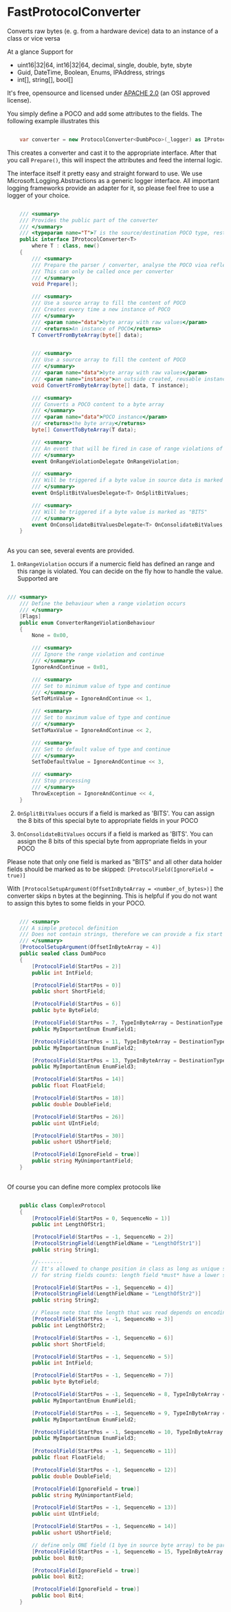 # FastProtocolConverter
Converts raw bytes (e. g. from a hardware device) data to an instance of a class or vice versa

At a glance
Support for
* uint16|32|64, int16|32|64, decimal, single, double, byte, sbyte 
* Guid, DateTime, Boolean, Enums, IPAddress, strings
* int[], string[], bool[]


It's free, opensource and licensed under <a href="https://opensource.org/licenses/Apache-2.0">APACHE 2.0</a> (an OSI approved license).

You simply define a POCO and add some attributes to the fields. The following example illustrates this 

```c#

	var converter = new ProtocolConverter<DumbPoco>(_logger) as IProtocolConverter<DumbPoco>;
```

This creates a converter and cast it to the appropriate interface.
After that you call `Prepare()`, this will inspect the attributes and feed the internal logic.

The interface itself it pretty easy and straight forward to use. We use Microsoft.Logging.Abstractions as a generic logger interface. All important logging frameworks provide an adapter for it, so please feel free to use a logger of your choice.


```c#

	/// <summary>
	/// Provides the public part of the converter
	/// </summary>
	/// <typeparam name="T">T is the source/destination POCO type, restrictions: must be a class and new()</typeparam>
	public interface IProtocolConverter<T>
		where T : class, new()
    {
		/// <summary>
		/// Prepare the parser / converter, analyse the POCO vioa reflection
		/// This can only be called once per converter
		/// </summary>
		void Prepare();

		/// <summary>
		/// Use a source array to fill the content of POCO
		/// Creates every time a new instance of POCO
		/// </summary>
		/// <param name="data">byte array with raw values</param>
		/// <returns>An instance of POCO</returns>
		T ConvertFromByteArray(byte[] data);


		/// <summary>
		/// Use a source array to fill the content of POCO
		/// </summary>
		/// <param name="data">byte array with raw values</param>
		/// <param name="instance">an outside created, reusable instance of a POCO</param>
		void ConvertFromByteArray(byte[] data, T instance);

		/// <summary>
		/// Converts a POCO content to a byte array
		/// </summary>
		/// <param name="data">POCO instance</param>
		/// <returns>the byte array</returns>
		byte[] ConvertToByteArray(T data);

		/// <summary>
		/// An event that will be fired in case of range violations of a field
		/// </summary>
		event OnRangeViolationDelegate OnRangeViolation;

		/// <summary>
		/// Will be triggered if a byte value in source data is marked as "BITS"
		/// </summary>
		event OnSplitBitValuesDelegate<T> OnSplitBitValues;

		/// <summary>
		/// Will be triggered if a byte value is marked as "BITS"
		/// </summary>
		event OnConsolidateBitValuesDelegate<T> OnConsolidateBitValues;
	}
	
```

As you can see, several events are provided. 

1.  `OnRangeViolation` occurs if a numercic field has defined an range and this range is violated. You can decide on the fly how to handle the value. Supported are 

```c#

/// <summary>
	/// Define the behaviour when a range violation occurs 
	/// </summary>
	[Flags]
	public enum ConverterRangeViolationBehaviour
	{
	    None = 0x00,

		/// <summary>
		/// Ignore the range violation and continue
		/// </summary>
	    IgnoreAndContinue = 0x01,

		/// <summary>
		/// Set to minimum value of type and continue
		/// </summary>
	    SetToMinValue = IgnoreAndContinue << 1,

		/// <summary>
		/// Set to maximum value of type and continue
		/// </summary>
		SetToMaxValue = IgnoreAndContinue << 2,

		/// <summary>
		/// Set to default value of type and continue
		/// </summary>
		SetToDefaultValue = IgnoreAndContinue << 3,

		/// <summary>
		/// Stop processing
		/// </summary>
	    ThrowException = IgnoreAndContinue << 4,
	}

``` 

2. `OnSplitBitValues` occurs if a field is marked as 'BITS'. You can assign the 8 bits of this special byte to appropriate fields in your POCO

3. `OnConsolidateBitValues` occurs if a field is marked as 'BITS'. You can assign the 8 bits of this special byte from appropriate fields in your POCO

Please note that only one field is marked as "BITS" and all other data holder fields should be marked as to be skipped: `[ProtocolField(IgnoreField = true)]`

With `[ProtocolSetupArgument(OffsetInByteArray = <number_of_bytes>)]` the converter skips n bytes at the beginning. This is helpful if you do not want to assign this bytes to some fields in your POCO.

```c#

	/// <summary>
    /// A simple protocol definition
    /// Does not contain strings, therefore we can provide a fix start position for every field
    /// </summary>
    [ProtocolSetupArgument(OffsetInByteArray = 4)]
    public sealed class DumbPoco
    {
        [ProtocolField(StartPos = 2)]
        public int IntField;

        [ProtocolField(StartPos = 0)]
        public short ShortField;

        [ProtocolField(StartPos = 6)]
        public byte ByteField;

        [ProtocolField(StartPos = 7, TypeInByteArray = DestinationType.Int32)]
        public MyImportantEnum EnumField1;

        [ProtocolField(StartPos = 11, TypeInByteArray = DestinationType.Int16)]
        public MyImportantEnum EnumField2;

        [ProtocolField(StartPos = 13, TypeInByteArray = DestinationType.Byte)]
        public MyImportantEnum EnumField3;

        [ProtocolField(StartPos = 14)]
        public float FloatField;

        [ProtocolField(StartPos = 18)]
        public double DoubleField;

        [ProtocolField(StartPos = 26)]
        public uint UIntField;

        [ProtocolField(StartPos = 30)]
        public ushort UShortField;

        [ProtocolField(IgnoreField = true)]
        public string MyUnimportantField;
    }
	
```


Of course you can define more complex protocols like

```c#

	public class ComplexProtocol
    {
        [ProtocolField(StartPos = 0, SequenceNo = 1)]
        public int LengthOfStr1;

        [ProtocolField(StartPos = -1, SequenceNo = 2)]
        [ProtocolStringField(LengthFieldName = "LengthOfStr1")]
        public string String1;

        //--------
        // It's allowed to change position in class as long as unique sequence number is provided
        // for string fields counts: length field *must* have a lower sequence number than string field

        [ProtocolField(StartPos = -1, SequenceNo = 4)]
        [ProtocolStringField(LengthFieldName = "LengthOfStr2")]
        public string String2;

        // Please note that the length that was read depends on encoding. If source is ASCII the length is half of .net string (UTF16/Unicode)
        [ProtocolField(StartPos = -1, SequenceNo = 3)]
        public int LengthOfStr2;

        [ProtocolField(StartPos = -1, SequenceNo = 6)]
        public short ShortField;

        [ProtocolField(StartPos = -1, SequenceNo = 5)]
        public int IntField;

        [ProtocolField(StartPos = -1, SequenceNo = 7)]
        public byte ByteField;

        [ProtocolField(StartPos = -1, SequenceNo = 8, TypeInByteArray = DestinationType.Int32)]
        public MyImportantEnum EnumField1;

        [ProtocolField(StartPos = -1, SequenceNo = 9, TypeInByteArray = DestinationType.Int16)]
        public MyImportantEnum EnumField2;

        [ProtocolField(StartPos = -1, SequenceNo = 10, TypeInByteArray = DestinationType.Byte)]
        public MyImportantEnum EnumField3;
        
        [ProtocolField(StartPos = -1, SequenceNo = 11)]
        public float FloatField;

        [ProtocolField(StartPos = -1, SequenceNo = 12)]
        public double DoubleField;

        [ProtocolField(IgnoreField = true)]
        public string MyUnimportantField;

        [ProtocolField(StartPos = -1, SequenceNo = 13)]
        public uint UIntField;

        [ProtocolField(StartPos = -1, SequenceNo = 14)]
        public ushort UShortField;

		// define only ONE field (1 bye in source byte array) to be parsed and call handler for splitting it
		[ProtocolField(StartPos = -1, SequenceNo = 15, TypeInByteArray = DestinationType.Bits)]
        public bool Bit0;

        [ProtocolField(IgnoreField = true)]
		public bool Bit2;

		[ProtocolField(IgnoreField = true)]
		public bool Bit4;
	}
	
```



